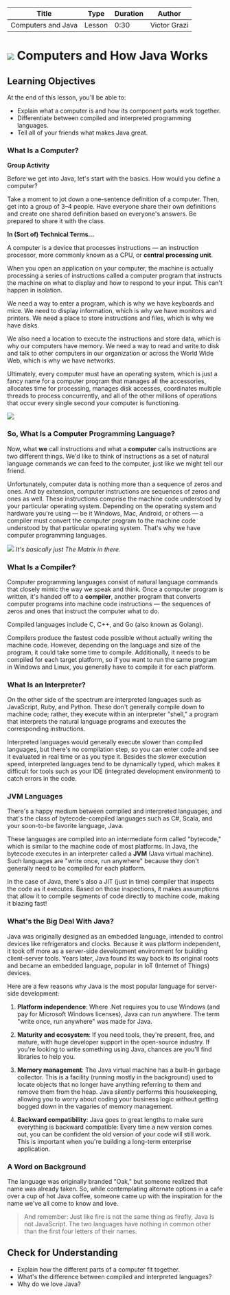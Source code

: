 | Title       | Type   | Duration | Author        |
| ----------- | ------ | -------- |   ----------  |
| Computers and Java | Lesson | 0:30   |  Victor Grazi |

# ![](https://ga-dash.s3.amazonaws.com/production/assets/logo-9f88ae6c9c3871690e33280fcf557f33.png) Computers and How Java Works

## Learning Objectives 

At the end of this lesson, you'll be able to:
- Explain what a computer is and how its component parts work together.
- Differentiate between compiled and interpreted programming languages.
- Tell all of your friends what makes Java great.

### What Is a Computer?

**Group Activity**

Before we get into Java, let's start with the basics. How would you define a computer?

Take a moment to jot down a one-sentence definition of a computer. Then, get into a group of 3–4 people. Have everyone share their own definitions and create one shared definition based on everyone's answers. Be prepared to share it with the class.

**In (Sort of) Technical Terms...**

A computer is a device that processes instructions — an instruction processor, more commonly known as a CPU, or **central processing unit**.

When you open an application on your computer, the machine is actually processing a series of instructions called a computer program that instructs the machine on what to display and how to respond to your input. This can't happen in isolation.

We need a way to enter a program, which is why we have keyboards and mice. We need to display information, which is why we have monitors and printers. We need a place to store instructions and files, which is why we have disks.

We also need a location to execute the instructions and store data, which is why our computers have memory. We need a way to read and write to disk and talk to other computers in our organization or across the World Wide Web, which is why we have networks.

Ultimately, every computer must have an operating system, which is just a fancy name for a computer program that manages all the accessories, allocates time for processing, manages disk accesses, coordinates multiple threads to process concurrently, and all of the other millions of operations that occur every single second your computer is functioning.

<img src="https://cdn-images-1.medium.com/max/1600/1*rk1o0WQWtR1tEGcsEMIpEQ.png"/>

### So, What Is a Computer Programming Language?

Now, what **we** call instructions and what a **computer** calls instructions are two different things. We'd like to think of instructions as a set of natural language commands we can feed to the computer, just like we might tell our friend.

Unfortunately, computer data is nothing more than a sequence of zeros and ones. And by extension, computer instructions are sequences of zeros and ones as well. These instructions comprise the machine code understood by your particular operating system. Depending on the operating system and hardware you're using — be it Windows, Mac, Android, or others — a compiler must convert the computer program to the machine code understood by that particular operating system. That's why we have computer programming languages.

![](https://git.generalassemb.ly/GA-Cognizant/foundational-java/blob/master/java-basics/computers-and-java-lesson/0s-and-1s.jpeg)
*It's basically just The Matrix in there.*

### What Is a Compiler?

Computer programming languages consist of natural language commands that closely mimic the way we speak and think. Once a computer program is written, it's handed off to a **compiler**, another program that converts computer programs into machine code instructions — the sequences of zeros and ones that instruct the computer what to do.

Compiled languages include C, C++, and Go (also known as Golang).

Compilers produce the fastest code possible without actually writing the machine code. However, depending on the language and size of the program, it could take some time to compile. Additionally, it needs to be compiled for each target platform, so if you want to run the same program in Windows and Linux, you generally have to compile it for each platform.

### What Is an Interpreter?

On the other side of the spectrum are interpreted languages such as JavaScript, Ruby, and Python. These don't generally compile down to machine code; rather, they execute within an interpreter "shell," a program that interprets the natural language programs and executes the corresponding instructions.

Interpreted languages would generally execute slower than compiled languages, but there's no compilation step, so you can enter code and see it evaluated in real time or as you type it. Besides the slower execution speed, interpreted languages tend to be dynamically typed, which makes it difficult for tools such as your IDE (integrated development environment) to catch errors in the code.

### JVM Languages

There's a happy medium between compiled and interpreted languages, and that's the class of bytecode-compiled languages such as C#, Scala, and your soon-to-be favorite language, Java.

These languages are compiled into an intermediate form called "bytecode," which is similar to the machine code of most platforms. In Java, the bytecode executes in an interpreter called a **JVM** (Java virtual machine). Such languages are "write once, run anywhere" because they don't generally need to be compiled for each platform.

In the case of Java, there's also a JIT (just in time) compiler that inspects the code as it executes. Based on those inspections, it makes assumptions that allow it to compile segments of code directly to machine code, making it blazing fast!

### What's the Big Deal With Java?

Java was originally designed as an embedded language, intended to control devices like refrigerators and clocks. Because it was platform independent, it took off more as a server-side development environment for building client-server tools. Years later, Java found its way back to its original roots and became an embedded language, popular in IoT (Internet of Things) devices.

Here are a few reasons why Java is the most popular language for server-side development:

1. **Platform independence**: Where .Net requires you to use Windows (and pay for Microsoft Windows licenses), Java can run anywhere. The term "write once, run anywhere" was made for Java.

2. **Maturity and ecosystem**: If you need tools, they're present, free, and mature, with huge developer support in the open-source industry. If you're looking to write something using Java, chances are you'll find libraries to help you.

3. **Memory management**: The Java virtual machine has a built-in garbage collector. This is a facility (running mostly in the background) used to locate objects that no longer have anything referring to them and remove them from the heap. Java silently performs this housekeeping, allowing you to worry about coding your business logic without getting bogged down in the vagaries of memory management.

4. **Backward compatibility**: Java goes to great lengths to make sure everything is backward compatible: Every time a new version comes out, you can be confident the old version of your code will still work. This is important when you're building a long-term enterprise application.

### A Word on Background

The language was originally branded "Oak," but someone realized that name was already taken. So, while contemplating alternate options in a cafe over a cup of hot Java coffee, someone came up with the inspiration for the name we've all come to know and love.

> And remember: Just like fire is not the same thing as firefly, Java is not JavaScript. The two languages have nothing in common other than the first four letters of their names.

## Check for Understanding

- Explain how the different parts of a computer fit together.
- What's the difference between compiled and interpreted languages?
- Why do we love Java?
